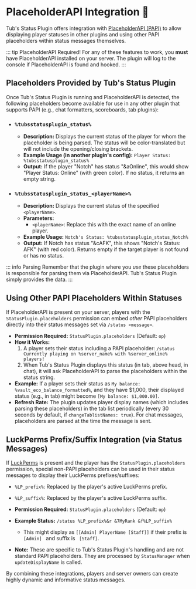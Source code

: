 # PlaceholderAPI Integration 🔗

Tub's Status Plugin offers integration with [PlaceholderAPI (PAPI)](https://www.spigotmc.org/resources/placeholderapi.6245/) to allow displaying player statuses in other plugins and using other PAPI placeholders within status messages themselves.

::: tip PlaceholderAPI Required!
For any of these features to work, you **must** have PlaceholderAPI installed on your server. The plugin will log to the console if PlaceholderAPI is found and hooked.
:::

## Placeholders Provided by Tub's Status Plugin

Once Tub's Status Plugin is running and PlaceholderAPI is detected, the following placeholders become available for use in any other plugin that supports PAPI (e.g., chat formatters, scoreboards, tab plugins):

*   ### `%tubsstatusplugin_status%`
    *   **Description:** Displays the current status of the player for whom the placeholder is being parsed. The status will be color-translated but will not include the opening/closing brackets.
    *   **Example Usage (in another plugin's config):**
        `Player Status: %tubsstatusplugin_status%`
    *   **Output:** If the player "Notch" has status "&aOnline", this would show "Player Status: Online" (with green color). If no status, it returns an empty string.

*   ### `%tubsstatusplugin_status_<playerName>%`
    *   **Description:** Displays the current status of the specified `<playerName>`.
    *   **Parameters:**
        *   `<playerName>`: Replace this with the exact name of an online player.
    *   **Example Usage:**
        `Notch's Status: %tubsstatusplugin_status_Notch%`
    *   **Output:** If Notch has status "&cAFK", this shows "Notch's Status: AFK" (with red color). Returns empty if the target player is not found or has no status.

::: info Parsing
Remember that the plugin where you *use* these placeholders is responsible for parsing them via PlaceholderAPI. Tub's Status Plugin simply provides the data.
:::

## Using Other PAPI Placeholders Within Statuses

If PlaceholderAPI is present on your server, players with the `StatusPlugin.placeholders` permission can embed *other* PAPI placeholders directly into their status messages set via `/status <message>`.

*   **Permission Required:** `StatusPlugin.placeholders` (Default: `op`)
*   **How it Works:**
    1.  A player sets their status including a PAPI placeholder:
        `/status Currently playing on %server_name% with %server_online% players!`
    2.  When Tub's Status Plugin displays this status (in tab, above head, in chat), it will ask PlaceholderAPI to parse the placeholders within the status string.
*   **Example:**
    If a player sets their status as `My balance: %vault_eco_balance_formatted%`, and they have $1,000, their displayed status (e.g., in tab) might become `[My balance: $1,000.00]`.
*   **Refresh Rate:** The plugin updates player display names (which includes parsing these placeholders) in the tab list periodically (every 30 seconds by default, if `changeTablistNames: true`). For chat messages, placeholders are parsed at the time the message is sent.

## LuckPerms Prefix/Suffix Integration (via Status Messages)

If [LuckPerms](https://luckperms.net/) is present and the player has the `StatusPlugin.placeholders` permission, special non-PAPI placeholders can be used in their status messages to display their LuckPerms prefixes/suffixes:

*   `%LP_prefix%`: Replaced by the player's active LuckPerms prefix.
*   `%LP_suffix%`: Replaced by the player's active LuckPerms suffix.

*   **Permission Required:** `StatusPlugin.placeholders` (Default: `op`)
*   **Example Status:** `/status %LP_prefix%&r &7MyRank &f%LP_suffix%`
    *   This might display as `[[Admin] PlayerName [Staff]]` if their prefix is `[Admin] ` and suffix is ` [Staff]`.
*   **Note:** These are specific to Tub's Status Plugin's handling and are not standard PAPI placeholders. They are processed by `StatusManager` when `updateDisplayName` is called.

By combining these integrations, players and server owners can create highly dynamic and informative status messages.